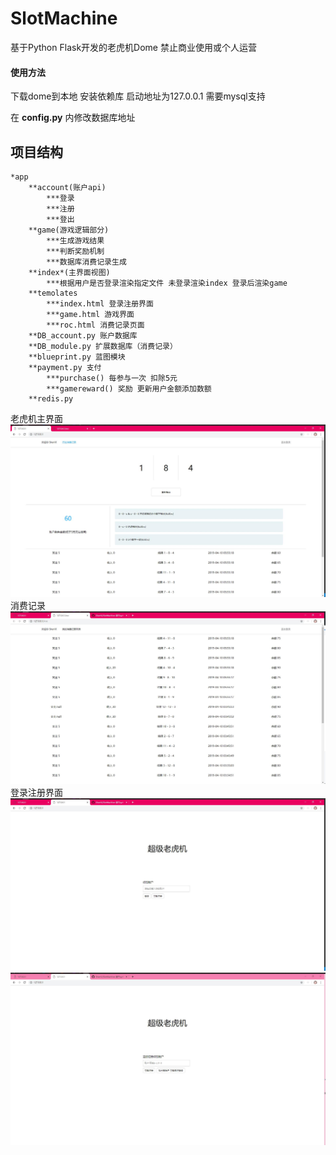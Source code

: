 # SlotMachine
基于Python Flask开发的老虎机Dome 禁止商业使用或个人运营

#### 使用方法
下载dome到本地 安装依赖库 启动地址为127.0.0.1 需要mysql支持

在 __config.py__ 内修改数据库地址

## 项目结构
    *app
        **account(账户api)
            ***登录
            ***注册
            ***登出
        **game(游戏逻辑部分)
            ***生成游戏结果
            ***判断奖励机制
            ***数据库消费记录生成
        **index*(主界面视图)
            ***根据用户是否登录渲染指定文件 未登录渲染index 登录后渲染game
        **temolates
            ***index.html 登录注册界面
            ***game.html 游戏界面
            ***roc.html 消费记录页面
        **DB_account.py 账户数据库
        **DB_module.py 扩展数据库（消费记录）
        **blueprint.py 蓝图模块
        **payment.py 支付
            ***purchase() 每参与一次 扣除5元
            ***gamereward() 奖励 更新用户金额添加数额
        **redis.py

老虎机主界面
![Image text](https://github.com/ShenVi/SlotMachine/blob/master/img/1.jpg)
消费记录
![Image text](https://github.com/ShenVi/SlotMachine/blob/master/img/2.jpg)
登录注册界面
![Image text](https://github.com/ShenVi/SlotMachine/blob/master/img/3.jpg)
![Image text](https://github.com/ShenVi/SlotMachine/blob/master/img/4.jpg)